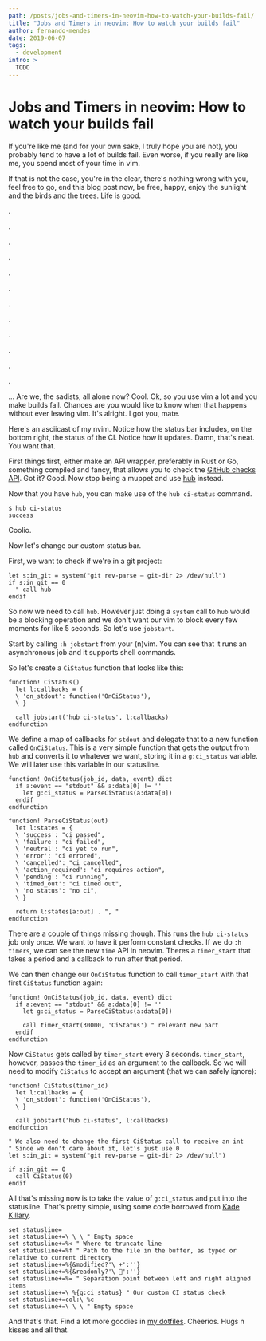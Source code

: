 ```yaml
---
path: /posts/jobs-and-timers-in-neovim-how-to-watch-your-builds-fail/
title: "Jobs and Timers in neovim: How to watch your builds fail"
author: fernando-mendes
date: 2019-06-07
tags:
  - development
intro: >
  TODO
---
```


Jobs and Timers in neovim: How to watch your builds fail
========================================================

If you're like me (and for your own sake, I truly hope you are not), you
probably tend to have a lot of builds fail. Even worse, if you really are like
me, you spend most of your time in vim.

If that is not the case, you're in the clear, there's nothing wrong with you,
feel free to go, end this blog post now, be free, happy, enjoy the sunlight and
the birds and the trees. Life is good.

.

.

.

.

.

.

.

.

.

.

.

.

... Are we, the sadists, all alone now? Cool. Ok, so you use vim a lot and you
make builds fail. Chances are you would like to know when that happens without
ever leaving vim. It's alright. I got you, mate.

Here's an asciicast of my nvim. Notice how the status bar includes, on the
bottom right, the status of the CI. Notice how it updates. Damn, that's neat.
You want that.

<script id="asciicast-5ynHiyckpQmQP7oWYI6HsVKKI" src="https://asciinema.org/a/5ynHiyckpQmQP7oWYI6HsVKKI.js" async></script>

First things first, either make an API wrapper, preferably in Rust or Go,
something compiled and fancy, that allows you to check the [GitHub checks API].
Got it? Good. Now stop being a muppet and use [hub] instead.

Now that you have `hub`, you can make use of the `hub ci-status` command.

```shell
$ hub ci-status
success
```

Coolio.

Now let's change our custom status bar.

First, we want to check if we're in a git project:

```vim
let s:in_git = system("git rev-parse — git-dir 2> /dev/null")
if s:in_git == 0
  " call hub
endif
```

So now we need to call `hub`. However just doing a `system` call to `hub` would
be a blocking operation and we don't want our vim to block every few moments
for like 5 seconds. So let's use `jobstart`.

Start by calling `:h jobstart` from your (n)vim. You can see that it runs an
asynchronous job and it supports shell commands.

So let's create a `CiStatus` function that looks like this:

```vim
function! CiStatus()
  let l:callbacks = {
  \ 'on_stdout': function('OnCiStatus'),
  \ }

  call jobstart('hub ci-status', l:callbacks)
endfunction
```

We define a map of callbacks for `stdout` and delegate that to a new function
called `OnCiStatus`. This is a very simple function that gets the output from
`hub` and converts it to whatever we want, storing it in a `g:ci_status`
variable. We will later use this variable in our statusline.

```vim
function! OnCiStatus(job_id, data, event) dict
  if a:event == "stdout" && a:data[0] != ''
    let g:ci_status = ParseCiStatus(a:data[0])
  endif
endfunction

function! ParseCiStatus(out)
  let l:states = {
  \ 'success': "ci passed",
  \ 'failure': "ci failed",
  \ 'neutral': "ci yet to run",
  \ 'error': "ci errored",
  \ 'cancelled': "ci cancelled",
  \ 'action_required': "ci requires action",
  \ 'pending': "ci running",
  \ 'timed_out': "ci timed out",
  \ 'no status': "no ci",
  \ }

  return l:states[a:out] . ", "
endfunction
```

There are a couple of things missing though. This runs the `hub ci-status` job
only once. We want to have it perform constant checks. If we do `:h timers`, we
can see the new `time` API in neovim. Theres a `timer_start` that takes a
period and a callback to run after that period.

We can then change our `OnCiStatus` function to call `timer_start` with that
first `CiStatus` function again:

```vim
function! OnCiStatus(job_id, data, event) dict
  if a:event == "stdout" && a:data[0] != ''
    let g:ci_status = ParseCiStatus(a:data[0])

    call timer_start(30000, 'CiStatus') " relevant new part
  endif
endfunction
```

Now `CiStatus` gets called by `timer_start` every 3 seconds. `timer_start`,
however, passes the `timer_id` as an argument to the callback. So we will need
to modify `CiStatus` to accept an argument (that we can safely ignore):

```vim
function! CiStatus(timer_id)
  let l:callbacks = {
  \ 'on_stdout': function('OnCiStatus'),
  \ }

  call jobstart('hub ci-status', l:callbacks)
endfunction

" We also need to change the first CiStatus call to receive an int
" Since we don't care about it, let's just use 0
let s:in_git = system("git rev-parse — git-dir 2> /dev/null")

if s:in_git == 0
  call CiStatus(0)
endif
```

All that's missing now is to take the value of `g:ci_status` and put into the
statusline. That's pretty simple, using some code borrowed from [Kade Killary].

```vim
set statusline=
set statusline+=\ \ \ " Empty space
set statusline+=%< " Where to truncate line
set statusline+=%f " Path to the file in the buffer, as typed or relative to current directory
set statusline+=%{&modified?'\ +':''}
set statusline+=%{&readonly?'\ ':''}
set statusline+=%= " Separation point between left and right aligned items
set statusline+=\ %{g:ci_status} " Our custom CI status check
set statusline+=col:\ %c
set statusline+=\ \ \ " Empty space
```

And that's that. Find a lot more goodies in [my dotfiles]. Cheerios. Hugs n
kisses and all that.


[GitHub checks API]: https://developer.github.com/v3/checks/
[hub]: https://hub.github.com/
[Kade Killary]: https://kadekillary.work/post/statusline-vim/
[my dotfiles]: https://github.com/justmendes/dotfiles
